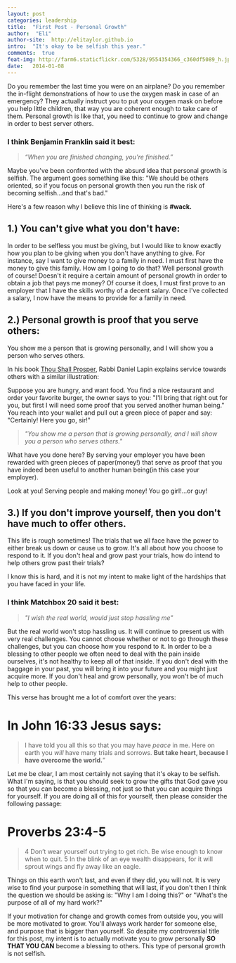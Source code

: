 ```yaml
---
layout: post
categories: leadership
title:  "First Post - Personal Growth"
author:  "Eli"
author-site:  http://elitaylor.github.io
intro:  "It's okay to be selfish this year."
comments:  true
feat-img: http://farm6.staticflickr.com/5328/9554354366_c360df5089_h.jpg
date:   2014-01-08
---
```


Do you remember the last time you were on an airplane? Do you remember the in-flight demonstrations of how to use the oxygen mask in case of an emergency?
They actually instruct you <!--more--> to put your oxygen mask on before you help little children, that way you are
coherent enough to take care of them. Personal growth is like that, you need to continue to grow and change
in order to best server others.


### I think Benjamin Franklin said it best:
> *“When you are finished changing, you're finished.”*

Maybe you've been confronted with the absurd idea that personal growth is selfish. The argument goes something like this:
"We should be others oriented, so if you focus on personal growth then you run the risk of becoming selfish...and that's bad."

Here's a few reason why I believe this line of thinking is **#wack.**

## 1.) You can't give what you don't have:
In order to be selfless you must be giving, but I would like to know exactly how you plan to be giving when you
don't have anything to give. For instance, say I want to give money to a family in need. I must first have the money
to give this family. How am I going to do that? Well personal growth of course! Doesn't it require
a certain amount of personal growth in order to obtain a job that pays me money? Of course it does, I must first
prove to an employer that I have the skills worthy of a decent salary. Once I've collected a salary, I now have
the means to provide for a family in need.

## 2.) Personal growth is proof that you serve others:
You show me a person that is growing personally, and I will show you a person who serves others.

In his book [Thou Shall Prosper][tsp], Rabbi Daniel Lapin explains service towards others with a similar illustration:

Suppose you are hungry, and want food. You find a nice restaurant and order your favorite burger, the owner says to you:
"I'll bring that right out for you, but first I will need some proof that you served another human being." You reach
into your wallet and pull out a green piece of paper and say: "Certainly! Here you go, sir!"

>*"You show me a person that is growing personally, and I will show you a person who serves others."*

What have you done here? By serving your employer you have been rewarded with green pieces of paper(money!) that serve as
proof that you have indeed been useful to another human being(in this case your employer).

Look at you! Serving people and making money! You go girl!...or guy!

## 3.) If you don't improve yourself, then you don't have much to offer others.
This life is rough sometimes! The trials that we all face have the power to either break us down or cause us to grow. It's all about how you
choose to respond to it. If you don't heal and grow past your trials, how do intend to help others grow past their trials?

I know this is hard, and it is not my intent to make light of the hardships that you have faced in your life.

### I think Matchbox 20 said it best:
> *"I wish the real world, would just stop hassling me"*

But the real world won't stop hassling us. It will continue to present us with very real challenges.
You cannot choose whether or not to go through these challenges, but you can choose how you respond to it.
In order to be a blessing to other people we often need to deal with the pain inside ourselves, it's not healthy to keep all of that inside.
If you don't deal with the baggage in your past, you will bring it into your future and you might just acquire more. If you don't heal and grow
personally, you won't be of much help to other people.

This verse has brought me a lot of comfort over the years:

# In John 16:33 Jesus says:
> I have told you all this so that you may have *peace* in me. Here on earth you *will* have many trials and sorrows. **But take heart, because I have overcome the world.**”

Let me be clear, I am most certainly not saying that it's okay to be selfish. What I'm saying, is that you should seek to grow the gifts that God gave you
so that you can become a blessing, not just so that you can acquire things for yourself. If you are doing all of this for yourself, then please consider the
following passage:

# Proverbs 23:4-5
> 4 Don’t wear yourself out trying to get rich.
    Be wise enough to know when to quit.
  5 In the blink of an eye wealth disappears,
    for it will sprout wings
    and fly away like an eagle.

Things on this earth won't last, and even if they did, you will not. It is very wise to find your purpose in something that will last, if you don't then I think the question we should be asking is:
"Why I am I doing this?" or "What's the purpose of all of my hard work?"

If your motivation for change and growth comes from outside you,
you will be more motivated to grow. You'll always work harder for someone else, and purpose that is bigger than yourself. So despite my controversial title for this post,
my intent is to actually motivate you to grow personally **SO THAT YOU CAN** become a blessing to others. This type of personal growth is not selfish.

[tsp]: http://www.amazon.com/Thou-Shall-Prosper-Commandments-Making/dp/0470485884/ref=sr_1_1?ie=UTF8&qid=1389213209&sr=8-1&keywords=thou+shall+prosper
